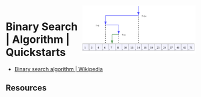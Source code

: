 <img src="../assets/Binary_Search_Depiction.svg" alt="Binary Search Depiction" style="width: 300px;" align="right">

# Binary Search | Algorithm | Quickstarts
- [Binary search algorithm | Wikipedia](https://en.wikipedia.org/wiki/Binary_search_algorithm)

## Resources

